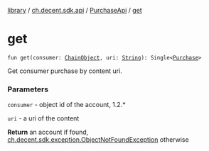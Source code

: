 [library](../../index.md) / [ch.decent.sdk.api](../index.md) / [PurchaseApi](index.md) / [get](./get.md)

# get

`fun get(consumer: `[`ChainObject`](../../ch.decent.sdk.model/-chain-object/index.md)`, uri: `[`String`](https://kotlinlang.org/api/latest/jvm/stdlib/kotlin/-string/index.html)`): Single<`[`Purchase`](../../ch.decent.sdk.model/-purchase/index.md)`>`

Get consumer purchase by content uri.

### Parameters

`consumer` - object id of the account, 1.2.*

`uri` - a uri of the content

**Return**
an account if found, [ch.decent.sdk.exception.ObjectNotFoundException](../../ch.decent.sdk.exception/-object-not-found-exception/index.md) otherwise

